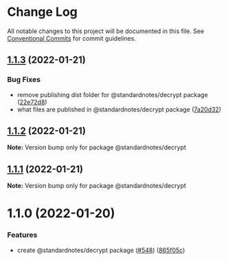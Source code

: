 # Change Log

All notable changes to this project will be documented in this file.
See [Conventional Commits](https://conventionalcommits.org) for commit guidelines.

## [1.1.3](https://github.com/standardnotes/snjs/compare/@standardnotes/decrypt@1.1.2...@standardnotes/decrypt@1.1.3) (2022-01-21)


### Bug Fixes

* remove publishing dist folder for @standardnotes/decrypt package ([22e72d8](https://github.com/standardnotes/snjs/commit/22e72d821429107289ebf1200dbe85144e0a1fbd))
* what files are published in @standardnotes/decrypt package ([7a20d32](https://github.com/standardnotes/snjs/commit/7a20d32ff54c98defb832b100dfb1625f9e5713d))





## [1.1.2](https://github.com/standardnotes/snjs/compare/@standardnotes/decrypt@1.1.1...@standardnotes/decrypt@1.1.2) (2022-01-21)

**Note:** Version bump only for package @standardnotes/decrypt





## [1.1.1](https://github.com/standardnotes/snjs/compare/@standardnotes/decrypt@1.1.0...@standardnotes/decrypt@1.1.1) (2022-01-21)

**Note:** Version bump only for package @standardnotes/decrypt





# 1.1.0 (2022-01-20)


### Features

* create @standardnotes/decrypt package ([#548](https://github.com/standardnotes/snjs/issues/548)) ([865f05c](https://github.com/standardnotes/snjs/commit/865f05c34551f32e5eeac3fd4b7d4aecec1358a7))
